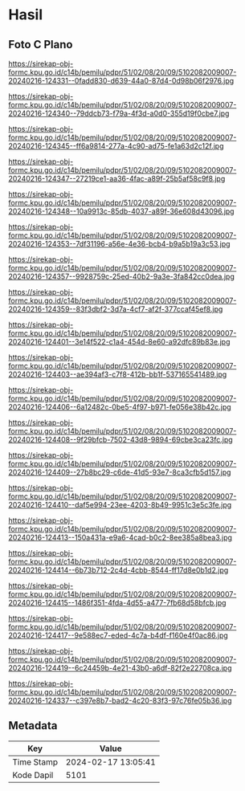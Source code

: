 # Hasil

## Foto C Plano

https://sirekap-obj-formc.kpu.go.id/c14b/pemilu/pdpr/51/02/08/20/09/5102082009007-20240216-124331--0fadd830-d639-44a0-87d4-0d98b06f2976.jpg

https://sirekap-obj-formc.kpu.go.id/c14b/pemilu/pdpr/51/02/08/20/09/5102082009007-20240216-124340--79ddcb73-f79a-4f3d-a0d0-355d19f0cbe7.jpg

https://sirekap-obj-formc.kpu.go.id/c14b/pemilu/pdpr/51/02/08/20/09/5102082009007-20240216-124345--ff6a9814-277a-4c90-ad75-fe1a63d2c12f.jpg

https://sirekap-obj-formc.kpu.go.id/c14b/pemilu/pdpr/51/02/08/20/09/5102082009007-20240216-124347--27219ce1-aa36-4fac-a89f-25b5af58c9f8.jpg

https://sirekap-obj-formc.kpu.go.id/c14b/pemilu/pdpr/51/02/08/20/09/5102082009007-20240216-124348--10a9913c-85db-4037-a89f-36e608d43096.jpg

https://sirekap-obj-formc.kpu.go.id/c14b/pemilu/pdpr/51/02/08/20/09/5102082009007-20240216-124353--7df31196-a56e-4e36-bcb4-b9a5b19a3c53.jpg

https://sirekap-obj-formc.kpu.go.id/c14b/pemilu/pdpr/51/02/08/20/09/5102082009007-20240216-124357--9928759c-25ed-40b2-9a3e-3fa842cc0dea.jpg

https://sirekap-obj-formc.kpu.go.id/c14b/pemilu/pdpr/51/02/08/20/09/5102082009007-20240216-124359--83f3dbf2-3d7a-4cf7-af2f-377ccaf45ef8.jpg

https://sirekap-obj-formc.kpu.go.id/c14b/pemilu/pdpr/51/02/08/20/09/5102082009007-20240216-124401--3e14f522-c1a4-454d-8e60-a92dfc89b83e.jpg

https://sirekap-obj-formc.kpu.go.id/c14b/pemilu/pdpr/51/02/08/20/09/5102082009007-20240216-124403--ae394af3-c7f8-412b-bb1f-537165541489.jpg

https://sirekap-obj-formc.kpu.go.id/c14b/pemilu/pdpr/51/02/08/20/09/5102082009007-20240216-124406--6a12482c-0be5-4f97-b971-fe056e38b42c.jpg

https://sirekap-obj-formc.kpu.go.id/c14b/pemilu/pdpr/51/02/08/20/09/5102082009007-20240216-124408--9f29bfcb-7502-43d8-9894-69cbe3ca23fc.jpg

https://sirekap-obj-formc.kpu.go.id/c14b/pemilu/pdpr/51/02/08/20/09/5102082009007-20240216-124409--27b8bc29-c6de-41d5-93e7-8ca3cfb5d157.jpg

https://sirekap-obj-formc.kpu.go.id/c14b/pemilu/pdpr/51/02/08/20/09/5102082009007-20240216-124410--daf5e994-23ee-4203-8b49-9951c3e5c3fe.jpg

https://sirekap-obj-formc.kpu.go.id/c14b/pemilu/pdpr/51/02/08/20/09/5102082009007-20240216-124413--150a431a-e9a6-4cad-b0c2-8ee385a8bea3.jpg

https://sirekap-obj-formc.kpu.go.id/c14b/pemilu/pdpr/51/02/08/20/09/5102082009007-20240216-124414--6b73b712-2c4d-4cbb-8544-ff17d8e0b1d2.jpg

https://sirekap-obj-formc.kpu.go.id/c14b/pemilu/pdpr/51/02/08/20/09/5102082009007-20240216-124415--1486f351-4fda-4d55-a477-7fb68d58bfcb.jpg

https://sirekap-obj-formc.kpu.go.id/c14b/pemilu/pdpr/51/02/08/20/09/5102082009007-20240216-124417--9e588ec7-eded-4c7a-b4df-f160e4f0ac86.jpg

https://sirekap-obj-formc.kpu.go.id/c14b/pemilu/pdpr/51/02/08/20/09/5102082009007-20240216-124419--6c24459b-4e21-43b0-a6df-82f2e22708ca.jpg

https://sirekap-obj-formc.kpu.go.id/c14b/pemilu/pdpr/51/02/08/20/09/5102082009007-20240216-124337--c397e8b7-bad2-4c20-83f3-97c76fe05b36.jpg


## Metadata

| Key        | Value               |
| ---------- | ------------------- |
| Time Stamp | 2024-02-17 13:05:41 |
| Kode Dapil | 5101                |



